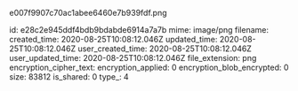 e007f9907c70ac1abee6460e7b939fdf.png

id: e28c2e945ddf4bdb9bdabde6914a7a7b
mime: image/png
filename: 
created_time: 2020-08-25T10:08:12.046Z
updated_time: 2020-08-25T10:08:12.046Z
user_created_time: 2020-08-25T10:08:12.046Z
user_updated_time: 2020-08-25T10:08:12.046Z
file_extension: png
encryption_cipher_text: 
encryption_applied: 0
encryption_blob_encrypted: 0
size: 83812
is_shared: 0
type_: 4